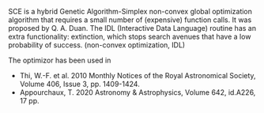 SCE is a hybrid Genetic Algorithm-Simplex non-convex global optimization algorithm that requires a small number of (expensive) function calls. It was proposed by Q. A. Duan. The IDL (Interactive Data Language) routine has an extra functionality: extinction, which stops search avenues that have a low probability of success. (non-convex optimization, IDL)

The optimizor has been used in

* Thi, W.-F. et al. 2010 Monthly Notices of the Royal Astronomical Society, Volume 406, Issue 3, pp. 1409-1424.
* Appourchaux, T. 2020 Astronomy & Astrophysics, Volume 642, id.A226, 17 pp.
